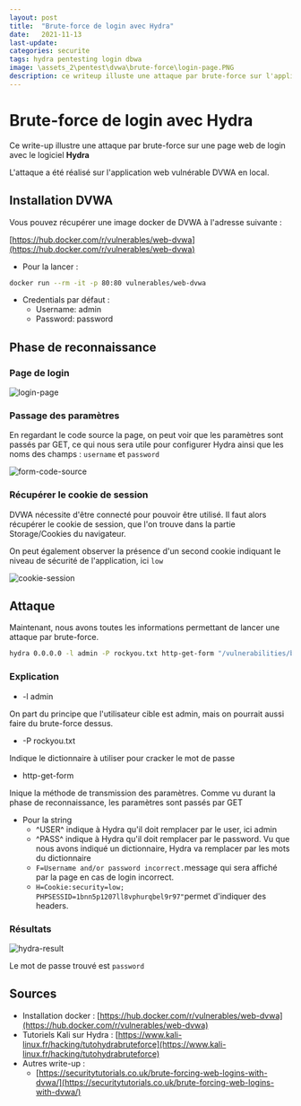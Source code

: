 ```yaml
---
layout: post
title:  "Brute-force de login avec Hydra"
date:   2021-11-13
last-update: 
categories: securite
tags: hydra pentesting login dbwa
image: \assets_2\pentest\dvwa\brute-force\login-page.PNG
description: ce writeup illuste une attaque par brute-force sur l'application d'entrainement DVWA.
---
```




# Brute-force de login avec Hydra

Ce write-up illustre une attaque par brute-force sur une page web de login avec le logiciel **Hydra**

L'attaque a été réalisé sur l'application web vulnérable DVWA en local.



## Installation DVWA

Vous pouvez récupérer une image docker de DVWA à l'adresse suivante :

[https://hub.docker.com/r/vulnerables/web-dvwa](https://hub.docker.com/r/vulnerables/web-dvwa)

- Pour la lancer :

```bash
docker run --rm -it -p 80:80 vulnerables/web-dvwa
```

- Credentials par défaut :
  - Username: admin
  - Password: password

## Phase de reconnaissance

### Page de login

![login-page]({{site.url_complet}}/assets/article/pentest/dvwa/brute-force/login-page.PNG)



### Passage des paramètres 

En regardant le code source la page, on peut voir que les paramètres sont passés par GET, ce qui nous sera utile pour configurer Hydra ainsi que les noms des champs : `username` et `password`



![form-code-source]({{site.url_complet}}/assets/article/pentest/dvwa/brute-force/form-code-source.PNG)

### Récupérer le cookie de session

DVWA nécessite d'être connecté pour pouvoir être utilisé. Il faut alors récupérer le cookie de session, que l'on trouve dans la partie Storage/Cookies du navigateur.

On peut également observer la présence d'un second cookie indiquant le niveau de sécurité de l'application, ici `low`

![cookie-session]({{site.url_complet}}/assets/article/pentest/dvwa/brute-force/cookie-session.PNG)



## Attaque

Maintenant, nous avons toutes les informations permettant de lancer une attaque par brute-force.

```bash
hydra 0.0.0.0 -l admin -P rockyou.txt http-get-form "/vulnerabilities/brute/:username=^USER^&password=^PASS^&Login=Login:F=Username and/or password incorrect.:H=Cookie:security=low; PHPSESSID=1bnn5p1207ll8vphurqbel9r97"
```

### Explication

- -l admin

On part du principe que l'utilisateur cible est admin, mais on pourrait aussi faire du brute-force dessus.

- -P rockyou.txt

Indique le dictionnaire à utiliser pour cracker le mot de passe

- http-get-form

Inique la méthode de transmission des paramètres. Comme vu durant la phase de reconnaissance, les paramètres sont passés par GET

- Pour la string
  - ^USER^ indique à Hydra qu'il doit remplacer par le user, ici admin
  - ^PASS^ indique à Hydra qu'il doit remplacer par le password. Vu que nous avons indiqué un dictionnaire, Hydra va remplacer par les mots du dictionnaire
  - `F=Username and/or password incorrect.`message qui sera affiché par la page en cas de login incorrect. 
  - `H=Cookie:security=low; PHPSESSID=1bnn5p1207ll8vphurqbel9r97"`permet d'indiquer des headers.



### Résultats

![hydra-result]({{site.url_complet}}/assets/article/pentest/dvwa/brute-force/hydra-result.PNG)

Le mot de passe trouvé est `password`

## Sources

- Installation docker : [https://hub.docker.com/r/vulnerables/web-dvwa](https://hub.docker.com/r/vulnerables/web-dvwa)
- Tutoriels Kali sur Hydra : [https://www.kali-linux.fr/hacking/tutohydrabruteforce](https://www.kali-linux.fr/hacking/tutohydrabruteforce)
- Autres write-up :
  -  [https://securitytutorials.co.uk/brute-forcing-web-logins-with-dvwa/](https://securitytutorials.co.uk/brute-forcing-web-logins-with-dvwa/)

